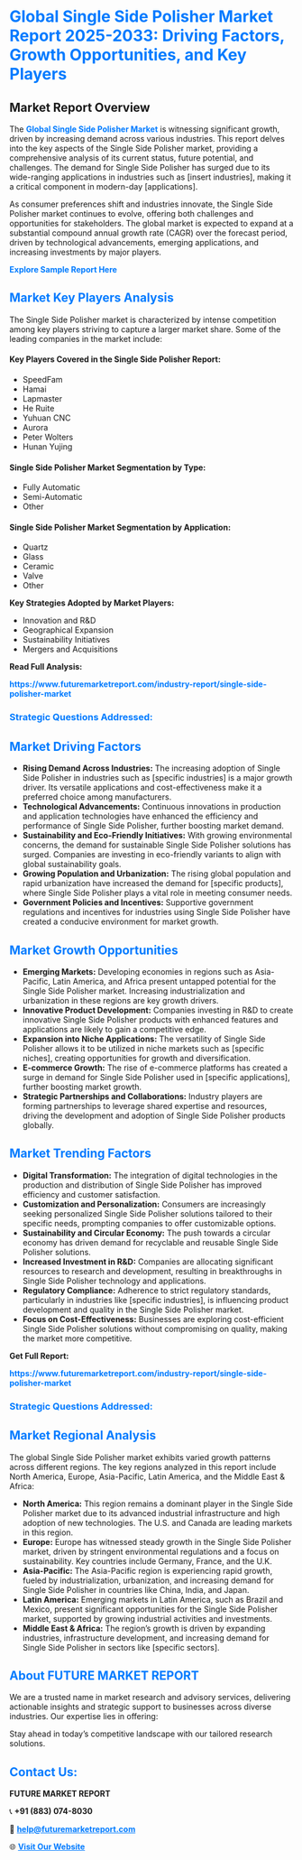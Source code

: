 <h1 style="color: #007BFF;">Global Single Side Polisher Market Report 2025-2033: Driving Factors, Growth Opportunities, and Key Players</h1>

<section id="overview">
<h2>Market Report Overview</h2>
<p>The <a href="https://www.futuremarketreport.com/industry-report/single-side-polisher-market" style="color: #007BFF; text-decoration: none;"><strong>Global Single Side Polisher Market</strong></a> is witnessing significant growth, driven by increasing demand across various industries. This report delves into the key aspects of the Single Side Polisher market, providing a comprehensive analysis of its current status, future potential, and challenges. The demand for Single Side Polisher has surged due to its wide-ranging applications in industries such as [insert industries], making it a critical component in modern-day [applications].</p>
<p>As consumer preferences shift and industries innovate, the Single Side Polisher market continues to evolve, offering both challenges and opportunities for stakeholders. The global market is expected to expand at a substantial compound annual growth rate (CAGR) over the forecast period, driven by technological advancements, emerging applications, and increasing investments by major players.</p>
</section>

<section id="overview">
<p><a href="https://www.futuremarketreport.com/request-sample/reportId=105011" style="color: #007BFF; text-decoration: none;"><strong>Explore Sample Report Here</strong></a></p>
</section>

<section id="key-players">
<h2 style="color: #007BFF;">Market Key Players Analysis</h2>
<p>The Single Side Polisher market is characterized by intense competition among key players striving to capture a larger market share. Some of the leading companies in the market include:</p>
<h4>Key Players Covered in the Single Side Polisher Report:</h4>
<ul><li>SpeedFam</li><li>Hamai</li><li>Lapmaster</li><li>He Ruite</li><li>Yuhuan CNC</li><li>Aurora</li><li>Peter Wolters</li><li>Hunan Yujing</li></ul>
<h4>Single Side Polisher Market Segmentation by Type:</h4>
<ul><li>Fully Automatic</li><li>Semi-Automatic</li><li>Other</li></ul>

<h4>Single Side Polisher Market Segmentation by Application:</h4>
<ul><li>Quartz</li><li>Glass</li><li>Ceramic</li><li>Valve</li><li>Other</li></ul>
<p><strong>Key Strategies Adopted by Market Players:</strong></p>
<ul>
<li>Innovation and R&D</li>
<li>Geographical Expansion</li>
<li>Sustainability Initiatives</li>
<li>Mergers and Acquisitions</li>
</ul>
</section>

<section>
<p><strong>Read Full Analysis: </strong></p><a href="https://www.futuremarketreport.com/industry-report/single-side-polisher-market" style="color: #007BFF; text-decoration: none;"><strong>https://www.futuremarketreport.com/industry-report/single-side-polisher-market</strong></a>
<h3 style="color: #007BFF;">Strategic Questions Addressed:</h3>
</section>

<section id="driving-factors">
<h2 style="color: #007BFF;">Market Driving Factors</h2>
<ul>
<li><strong>Rising Demand Across Industries:</strong> The increasing adoption of Single Side Polisher in industries such as [specific industries] is a major growth driver. Its versatile applications and cost-effectiveness make it a preferred choice among manufacturers.</li>
<li><strong>Technological Advancements:</strong> Continuous innovations in production and application technologies have enhanced the efficiency and performance of Single Side Polisher, further boosting market demand.</li>
<li><strong>Sustainability and Eco-Friendly Initiatives:</strong> With growing environmental concerns, the demand for sustainable Single Side Polisher solutions has surged. Companies are investing in eco-friendly variants to align with global sustainability goals.</li>
<li><strong>Growing Population and Urbanization:</strong> The rising global population and rapid urbanization have increased the demand for [specific products], where Single Side Polisher plays a vital role in meeting consumer needs.</li>
<li><strong>Government Policies and Incentives:</strong> Supportive government regulations and incentives for industries using Single Side Polisher have created a conducive environment for market growth.</li>
</ul>
</section>

<section id="growth-opportunities">
<h2 style="color: #007BFF;">Market Growth Opportunities</h2>
<ul>
<li><strong>Emerging Markets:</strong> Developing economies in regions such as Asia-Pacific, Latin America, and Africa present untapped potential for the Single Side Polisher market. Increasing industrialization and urbanization in these regions are key growth drivers.</li>
<li><strong>Innovative Product Development:</strong> Companies investing in R&D to create innovative Single Side Polisher products with enhanced features and applications are likely to gain a competitive edge.</li>
<li><strong>Expansion into Niche Applications:</strong> The versatility of Single Side Polisher allows it to be utilized in niche markets such as [specific niches], creating opportunities for growth and diversification.</li>
<li><strong>E-commerce Growth:</strong> The rise of e-commerce platforms has created a surge in demand for Single Side Polisher used in [specific applications], further boosting market growth.</li>
<li><strong>Strategic Partnerships and Collaborations:</strong> Industry players are forming partnerships to leverage shared expertise and resources, driving the development and adoption of Single Side Polisher products globally.</li>
</ul>
</section>

<section id="trending-factors">
<h2 style="color: #007BFF;">Market Trending Factors</h2>
<ul>
<li><strong>Digital Transformation:</strong> The integration of digital technologies in the production and distribution of Single Side Polisher has improved efficiency and customer satisfaction.</li>
<li><strong>Customization and Personalization:</strong> Consumers are increasingly seeking personalized Single Side Polisher solutions tailored to their specific needs, prompting companies to offer customizable options.</li>
<li><strong>Sustainability and Circular Economy:</strong> The push towards a circular economy has driven demand for recyclable and reusable Single Side Polisher solutions.</li>
<li><strong>Increased Investment in R&D:</strong> Companies are allocating significant resources to research and development, resulting in breakthroughs in Single Side Polisher technology and applications.</li>
<li><strong>Regulatory Compliance:</strong> Adherence to strict regulatory standards, particularly in industries like [specific industries], is influencing product development and quality in the Single Side Polisher market.</li>
<li><strong>Focus on Cost-Effectiveness:</strong> Businesses are exploring cost-efficient Single Side Polisher solutions without compromising on quality, making the market more competitive.</li>
</ul>
</section>

<section>
<p><strong>Get Full Report: </strong></p><a href="https://www.futuremarketreport.com/industry-report/single-side-polisher-market" style="color: #007BFF; text-decoration: none;"><strong>https://www.futuremarketreport.com/industry-report/single-side-polisher-market</strong></a>
<h3 style="color: #007BFF;">Strategic Questions Addressed:</h3>
</section>


<section id="regional-analysis">
<h2 style="color: #007BFF;">Market Regional Analysis</h2>
<p>The global Single Side Polisher market exhibits varied growth patterns across different regions. The key regions analyzed in this report include North America, Europe, Asia-Pacific, Latin America, and the Middle East & Africa:</p>
<ul>
<li><strong>North America:</strong> This region remains a dominant player in the Single Side Polisher market due to its advanced industrial infrastructure and high adoption of new technologies. The U.S. and Canada are leading markets in this region.</li>
<li><strong>Europe:</strong> Europe has witnessed steady growth in the Single Side Polisher market, driven by stringent environmental regulations and a focus on sustainability. Key countries include Germany, France, and the U.K.</li>
<li><strong>Asia-Pacific:</strong> The Asia-Pacific region is experiencing rapid growth, fueled by industrialization, urbanization, and increasing demand for Single Side Polisher in countries like China, India, and Japan.</li>
<li><strong>Latin America:</strong> Emerging markets in Latin America, such as Brazil and Mexico, present significant opportunities for the Single Side Polisher market, supported by growing industrial activities and investments.</li>
<li><strong>Middle East & Africa:</strong> The region’s growth is driven by expanding industries, infrastructure development, and increasing demand for Single Side Polisher in sectors like [specific sectors].</li>
</ul>
</section>

<footer>
<h2 style="color: #007BFF;">About FUTURE MARKET REPORT</h2>
<p>We are a trusted name in market research and advisory services, delivering actionable insights and strategic support to businesses across diverse industries. Our expertise lies in offering:</p>

<p>Stay ahead in today’s competitive landscape with our tailored research solutions.</p>

<h2 style="color: #007BFF;">Contact Us:</h2>
<p><strong>FUTURE MARKET REPORT</strong></p>
<p>📞 <strong>+91 (883) 074-8030</strong></p>
<p>📧 <strong><a href="mailto:help@futuremarketreport.com" style="color: #007BFF;">help@futuremarketreport.com</a></strong></p>
<p>🌐 <strong><a href="https://www.futuremarketreport.com/" style="color: #007BFF;">Visit Our Website</a></strong></p>
</footer>